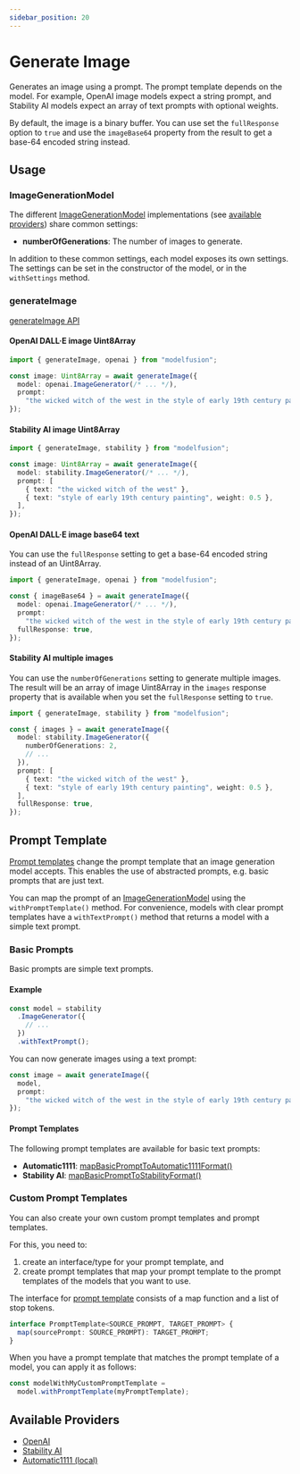 ```yaml
---
sidebar_position: 20
---
```


# Generate Image

Generates an image using a prompt. The prompt template depends on the model.
For example, OpenAI image models expect a string prompt, and Stability AI models expect an array of text prompts with optional weights.

By default, the image is a binary buffer. You can use set the `fullResponse` option to `true` and use the `imageBase64` property from the result to get a base-64 encoded string instead.

## Usage

### ImageGenerationModel

The different [ImageGenerationModel](/api/interfaces/ImageGenerationModel) implementations (see [available providers](#available-providers)) share common settings:

- **numberOfGenerations**: The number of images to generate.

In addition to these common settings, each model exposes its own settings.
The settings can be set in the constructor of the model, or in the `withSettings` method.

### generateImage

[generateImage API](/api/modules#generateimage)

#### OpenAI DALL·E image Uint8Array

```ts
import { generateImage, openai } from "modelfusion";

const image: Uint8Array = await generateImage({
  model: openai.ImageGenerator(/* ... */),
  prompt:
    "the wicked witch of the west in the style of early 19th century painting",
});
```

#### Stability AI image Uint8Array

```ts
import { generateImage, stability } from "modelfusion";

const image: Uint8Array = await generateImage({
  model: stability.ImageGenerator(/* ... */),
  prompt: [
    { text: "the wicked witch of the west" },
    { text: "style of early 19th century painting", weight: 0.5 },
  ],
});
```

#### OpenAI DALL·E image base64 text

You can use the `fullResponse` setting to get a base-64 encoded string instead of an Uint8Array.

```ts
import { generateImage, openai } from "modelfusion";

const { imageBase64 } = await generateImage({
  model: openai.ImageGenerator(/* ... */),
  prompt:
    "the wicked witch of the west in the style of early 19th century painting",
  fullResponse: true,
});
```

#### Stability AI multiple images

You can use the `numberOfGenerations` setting to generate multiple images. The result will be an array of image Uint8Array in the `images` response property that is available when you set the `fullResponse` setting to `true`.

```ts
import { generateImage, stability } from "modelfusion";

const { images } = await generateImage({
  model: stability.ImageGenerator({
    numberOfGenerations: 2,
    // ...
  }),
  prompt: [
    { text: "the wicked witch of the west" },
    { text: "style of early 19th century painting", weight: 0.5 },
  ],
  fullResponse: true,
});
```

## Prompt Template

[Prompt templates](/api/interfaces/PromptTemplate) change the prompt template that an image generation model accepts.
This enables the use of abstracted prompts, e.g. basic prompts that are just text.

You can map the prompt of an [ImageGenerationModel](/api/interfaces/ImageGenerationModel) using the `withPromptTemplate()` method.
For convenience, models with clear prompt templates have a `withTextPrompt()` method that returns a model with a simple text prompt.

### Basic Prompts

Basic prompts are simple text prompts.

#### Example

```ts
const model = stability
  .ImageGenerator({
    // ...
  })
  .withTextPrompt();
```

You can now generate images using a text prompt:

```ts
const image = await generateImage({
  model,
  prompt:
    "the wicked witch of the west in the style of early 19th century painting",
});
```

#### Prompt Templates

The following prompt templates are available for basic text prompts:

- **Automatic1111**: [mapBasicPromptToAutomatic1111Format()](/api/modules#mapbasicprompttoautomatic1111format)
- **Stability AI**: [mapBasicPromptToStabilityFormat()](/api/modules#mapbasicprompttostabilityformat)

### Custom Prompt Templates

You can also create your own custom prompt templates and prompt templates.

For this, you need to:

1. create an interface/type for your prompt template, and
2. create prompt templates that map your prompt template to the prompt templates of the models that you want to use.

The interface for [prompt template](/api/interfaces/PromptTemplate) consists of a map function
and a list of stop tokens.

```ts
interface PromptTemplate<SOURCE_PROMPT, TARGET_PROMPT> {
  map(sourcePrompt: SOURCE_PROMPT): TARGET_PROMPT;
}
```

When you have a prompt template that matches the prompt template of a model, you can apply it as follows:

```ts
const modelWithMyCustomPromptTemplate =
  model.withPromptTemplate(myPromptTemplate);
```

## Available Providers

- [OpenAI](/integration/model-provider/openai)
- [Stability AI](/integration/model-provider/stability)
- [Automatic1111 (local)](/integration/model-provider/automatic1111)
